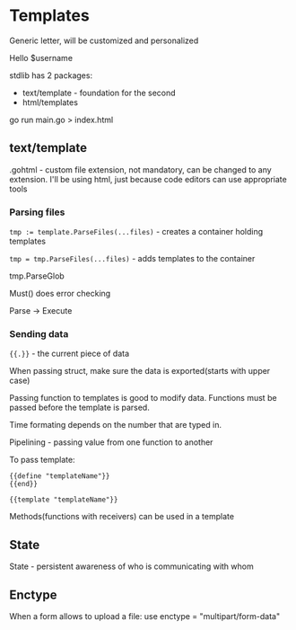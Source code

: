 # Templates
Generic letter, will be customized and personalized

Hello $username

stdlib has 2 packages:  

* text/template - foundation for the second
* html/templates

go run main.go > index.html

## text/template

.gohtml - custom file extension, not mandatory, can be changed to any extension. I'll be using html, just because code editors can use appropriate tools

### Parsing files 

```tmp := template.ParseFiles(...files)``` - creates a container holding templates

```tmp = tmp.ParseFiles(...files)``` - adds templates to the container

tmp.ParseGlob

Must() does error checking

Parse -> Execute

### Sending data

```{{.}}``` - the current piece of data

When passing struct, make sure the data is exported(starts with upper case)

Passing function to templates is good to modify data. Functions must be passed before the template is parsed.

Time formating depends on the number that are typed in.

Pipelining - passing value from one function to another

To pass template:
```
{{define "templateName"}}
{{end}}

{{template "templateName"}}
```

Methods(functions with receivers) can be used in a template

## State

State - persistent awareness of who is communicating with whom 

## Enctype

When a form allows to upload a file: use enctype = "multipart/form-data"

